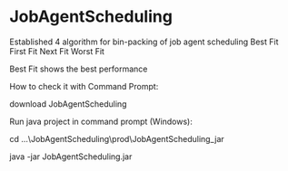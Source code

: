 # JobAgentScheduling
Established 4 algorithm for bin-packing of job agent scheduling
Best Fit
First Fit
Next Fit
Worst Fit

Best Fit shows the best performance

How to check it with Command Prompt:

download JobAgentScheduling

Run java project in command prompt (Windows):



cd ...\JobAgentScheduling\prod\JobAgentScheduling_jar



java -jar JobAgentScheduling.jar
